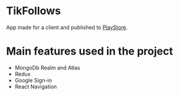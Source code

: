 # TikFollows
App made for a client and published to [PlayStore](https://play.google.com/store/apps/details?id=com.tfbrowser).  

# Main features used in the project 

- MongoDb Realm and Atlas
- Redux
- Google Sign-in
- React Navigation
